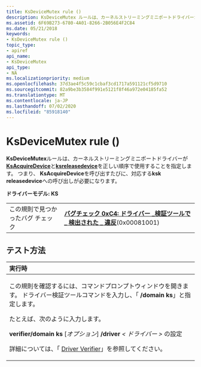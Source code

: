 ```yaml
---
title: KsDeviceMutex rule ()
description: KsDeviceMutex ルールは、カーネルストリーミングミニポートドライバーが KsAcquireDevice と KsReleaseDevice を正しい順序で使用することを指定します。 つまり、KsAcquireDevice を呼び出すたびに、対応する Ksk Releasedevice への呼び出しが必要になります。
ms.assetid: 6F69B273-6780-4A01-8266-2B056E4F2C84
ms.date: 05/21/2018
keywords:
- KsDeviceMutex rule ()
topic_type:
- apiref
api_name:
- KsDeviceMutex
api_type:
- NA
ms.localizationpriority: medium
ms.openlocfilehash: 37d3ae4f5c59c1cbaf3cd1717a591121cf5d9710
ms.sourcegitcommit: 82a9be3b3584f991e5121f8f46a972e04185fa52
ms.translationtype: MT
ms.contentlocale: ja-JP
ms.lasthandoff: 07/02/2020
ms.locfileid: "85918140"
---
```

# <a name="ksdevicemutex-rule-"></a>KsDeviceMutex rule ()


**KsDeviceMutex**ルールは、カーネルストリーミングミニポートドライバーが[**KsAcquireDevice**](https://docs.microsoft.com/windows-hardware/drivers/ddi/ks/nf-ks-ksacquiredevice)と[**ksreleasedevice**](https://docs.microsoft.com/windows-hardware/drivers/ddi/ks/nf-ks-ksreleasedevice)を正しい順序で使用することを指定します。 つまり、 **KsAcquireDevice**を呼び出すたびに、対応する**ksk releasedevice**への呼び出しが必要になります。

**ドライバーモデル: KS**

|                                   |                                                                                                                                       |
|-----------------------------------|---------------------------------------------------------------------------------------------------------------------------------------|
| この規則で見つかったバグ チェック | [**バグチェック 0xC4: ドライバー \_検証ツールで \_ 検出された \_ 違反**](https://docs.microsoft.com/windows-hardware/drivers/debugger/bug-check-0xc4--driver-verifier-detected-violation)(0x00081001) |

<a name="how-to-test"></a>テスト方法
-----------

<table>
<colgroup>
<col width="100%" />
</colgroup>
<thead>
<tr class="header">
<th align="left">実行時</th>
</tr>
</thead>
<tbody>
<tr class="odd">
<td align="left"><p>この規則を確認するには、コマンドプロンプトウィンドウを開きます。 ドライバー検証ツールコマンドを入力し、「 <strong>/domain ks</strong>」と指定します。</p>
<p>たとえば、次のように入力します。</p>
<p><strong>verifier/domain ks</strong> [<em>オプション</em>] <strong>/driver</strong> <em> &lt; ドライバー &gt; </em>の設定</p>
<p>詳細については、「 <a href="https://docs.microsoft.com/windows-hardware/drivers/devtest/driver-verifier" data-raw-source="[Driver Verifier](https://docs.microsoft.com/windows-hardware/drivers/devtest/driver-verifier)">Driver Verifier</a>」を参照してください。</p></td>
</tr>
</tbody>
</table>

 

 

 





